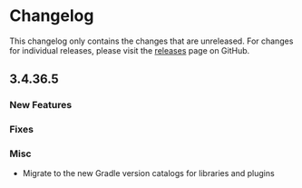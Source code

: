 # Changelog

This changelog only contains the changes that are unreleased. For changes for individual releases, please visit the
[releases](https://github.com/ATLauncher/ATLauncher/releases) page on GitHub.

## 3.4.36.5

### New Features

### Fixes

### Misc

- Migrate to the new Gradle version catalogs for libraries and plugins